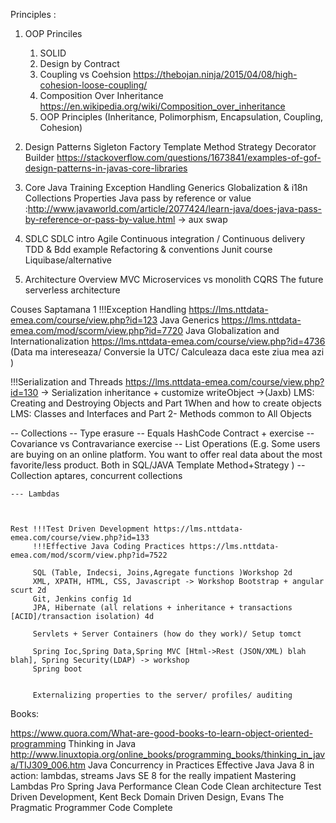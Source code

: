 Principles :
1. OOP Princiles
	1. SOLID
	2. Design by Contract
	3. Coupling vs Coehsion https://thebojan.ninja/2015/04/08/high-cohesion-loose-coupling/
	4. Composition Over Inheritance https://en.wikipedia.org/wiki/Composition_over_inheritance
	5. OOP Principles (Inheritance, Polimorphism, Encapsulation, Coupling, Cohesion)
2. Design Patterns
	Sigleton
	Factory
	Template Method
	Strategy
	Decorator
	Builder
	https://stackoverflow.com/questions/1673841/examples-of-gof-design-patterns-in-javas-core-libraries
	

3. Core Java Training
	Exception Handling
	Generics
	Globalization & i18n
	Collections
	Properties
	Java pass by reference or value :http://www.javaworld.com/article/2077424/learn-java/does-java-pass-by-reference-or-pass-by-value.html -> aux swap
	
	
3. SDLC
	SDLC intro
	Agile
	Continuous integration / Continuous delivery
	TDD & Bdd example
	Refactoring & conventions
	Junit course
	Liquibase/alternative
	
4. Architecture Overview
    MVC
	Microservices vs monolith
	CQRS
	The future serverless architecture
	
	
Couses
Saptamana 1
!!!Exception Handling https://lms.nttdata-emea.com/course/view.php?id=123 
   Java Generics https://lms.nttdata-emea.com/mod/scorm/view.php?id=7720
   Java Globalization and Internationalization https://lms.nttdata-emea.com/course/view.php?id=4736 (Data ma intereseaza/ Conversie la UTC/ Calculeaza daca este ziua mea azi )
	
!!!Serialization and Threads https://lms.nttdata-emea.com/course/view.php?id=130 -> Serialization inheritance + customize writeObject ->(Jaxb)
   LMS: Creating and Destroying Objects and Part 1When and how to create objects
   LMS: Classes and Interfaces and Part 2- Methods common to All Objects
   
   
   -- Collections 
    -- Type erasure
	-- Equals HashCode Contract + exercise 
	-- Covariance vs Contravariance exercise 
	-- List Operations (E.g. Some users are buying on an online platform. You want to offer real data about the most favorite/less product. Both in SQL/JAVA Template Method+Strategy )
	-- Collection aptares, concurrent collections
	
	--- Lambdas
	

	
	Rest !!!Test Driven Development https://lms.nttdata-emea.com/course/view.php?id=133
	     !!!Effective Java Coding Practices https://lms.nttdata-emea.com/mod/scorm/view.php?id=7522
		 
		 SQL (Table, Indecsi, Joins,Agregate functions )Workshop 2d
		 XML, XPATH, HTML, CSS, Javascript -> Workshop Bootstrap + angular scurt 2d
		 Git, Jenkins config 1d
		 JPA, Hibernate (all relations + inheritance + transactions [ACID]/transaction isolation) 4d
		 
		 Servlets + Server Containers (how do they work)/ Setup tomct
		 
		 Spring Ioc,Spring Data,Spring MVC [Html->Rest (JSON/XML) blah blah], Spring Security(LDAP) -> workshop
		 Spring boot
		 
		 
		 Externalizing properties to the server/ profiles/ auditing
		 
	

Books:

https://www.quora.com/What-are-good-books-to-learn-object-oriented-programming
Thinking in Java http://www.linuxtopia.org/online_books/programming_books/thinking_in_java/TIJ309_006.htm
Java Concurrency in Practices
Effective Java
Java 8 in action: lambdas, streams
Javs SE 8 for the really impatient
Mastering Lambdas
Pro Spring
Java Performance
Clean Code
Clean architecture
Test Driven Development, Kent Beck
Domain Driven Design, Evans
The Pragmatic Programmer
Code Complete
